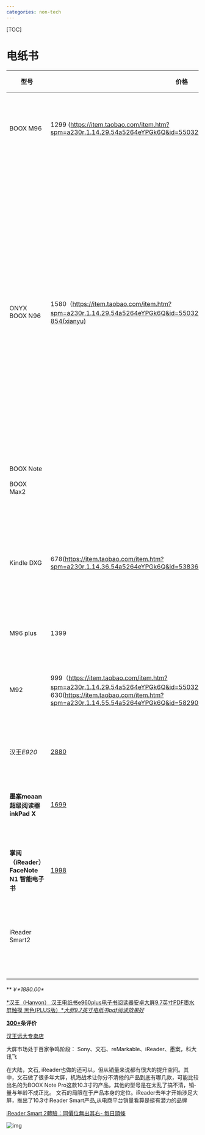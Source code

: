 ```yaml
---
categories: non-tech
---
```

[TOC]

# 电纸书

| 型号                                       | 价格                                                         | 重量 | 屏幕   |                                                              |
| ------------------------------------------ | ------------------------------------------------------------ | ---- | ------ | ------------------------------------------------------------ |
| BOOX M96                                   | 1299 (https://item.taobao.com/item.htm?spm=a230r.1.14.29.54a5264eYPGk6Q&id=550327541282&ns=1&abbucket=20#detail) |      | 9.7    | 屏幕尺寸：9.7英寸；屏幕技术：E-ink珍珠墨水屏；文本格式：PDF，EPUB，TXT，DJVU，HTML，RTF，FB2，DOC，MOBI，CHM，PDB等；产品容量：4GB；续航时间：约2周（纯阅读）；上网功能：WIFI，蓝牙4.0；分辨率：1200*825像素；存储扩展：支持MicroSD（TF）卡，最大32GB；(https://wap.zol.com.cn/383/382572/param.html)(https://wap.zol.com.cn/383/382572/price.html) |
| ONYX BOOX N96                              | 1580（https://item.taobao.com/item.htm?spm=a230r.1.14.29.54a5264eYPGk6Q&id=550327541282&ns=1&abbucket=20#detail）854(xianyu) |      | 9.7寸  | 有三款机型，**BOOX N96 Carta+（支持笔触+手触，不带前光）、BOOX N96ML Carta+（仅支持笔触，带前光）、BOOX N96C Carta+（仅支持手触，不带前光），**其他方面的功能配置一样<br />外观：采用9.7英寸大屏，1200×825分辨率，大小与16开图书大小相近，背部为金属质感，配以铝合金壳体，重480g，轻薄坚固。<br/><br />显示：采用新一代的Carta屏，显得文字锐利也不失真，全新Regal刷新，刷新速度提升不少。<br /><br />书写：BOOX N96 Carta+手触、笔触皆可（其他两款可看需要选择），黑色的电磁笔反应非常灵敏，可以一边阅读一边批注，完全满足上班族的工作需求，手触翻页速度十分优越。<br /><br />系统：适配安卓4.0系统，用户可以随心所欲地下载第三方应用，下载漫画人、kindle等APP后，阅读可以跨平台。<br /><br />配置：单核1.0GHz处理器+1GB运存+16GB 内部存储（最大支持32G扩展）+Wi-Fi功能+蓝牙4.0 （2.4G Hz）<br /><br />推送：在BOOX端和PC浏览器上绑定同一个微信账号，可实现文件推送，支持网页和本地文件推送，摆脱数据线束缚。<br /><br />格式兼容：BOOX N96 Carta+不仅支持txt、epub、mobi等格式，还支持PDF，许多文件都能观看，方便实用。笔记自然不用说，用电磁笔就能在上面画画，写字，相当于一本笔记本。<br /><br /> |
| BOOX Note                                  |                                                              |      | 10.3寸 | 2018年6月7日                                                 |
| BOOX Max2                                  |                                                              |      | 13.3寸 | 2018年6月7日                                                 |
| Kindle DXG                                 | 678(https://item.taobao.com/item.htm?spm=a230r.1.14.36.54a5264eYPGk6Q&id=538361089927&ns=1&abbucket=20#detail) |      |        | 文石电纸书采用开放的安卓系统，支持第三方应用安装，支持十几种文件格式，主打大屏手写电纸书，对PDF文件的支持更完美，但目前暂时还没有自己的图书资源。 <br />kindle电纸书采用封闭系统，有非常丰富的电子书资源，但是设备主要以小屏阅读器为主，采用封闭系统，不支持第三方应用安装，文件支持格式也非常有限，PDF文件阅读体验较差。<br />如果阅读PDF文件、专业书籍、论文、漫画较多，选择BOOX系列<br />辨率是1200×800<br />2010上市<br />重量是545g.带上原装皮套是900g<br />不带wifi的，但是原系统带3g<br /> |
| M96 plus                                   | 1399                                                         |      |        |                                                              |
| M92                                        | 999（https://item.taobao.com/item.htm?spm=a230r.1.14.29.54a5264eYPGk6Q&id=550327541282&ns=1&abbucket=20#detail）<br />630(https://item.taobao.com/item.htm?spm=a230r.1.14.55.54a5264eYPGk6Q&id=582904925274&ns=1&abbucket=20#detail) |      |        | 2012 BOOX M92是Onyx继Boox M90之后推出的又一款新产品。BOOX M92使用了简洁的外观设计，与同样9.7寸的产品相比，体积要小。硬件上使用了业界最新的800 MHZ Cortex A8处理器，搭配元太最新的9.7寸E-INK珍珠屏，内置4G存储空间，支持手写功能，可以对图书进行批注；内置WIFI模块，可以浏览互联网。 BOOX M92的重点及强项依然是在专阅读专业图书上，对PDF、EPUB等图书的支持是同类产品的佼佼者，主要面对专业用户。BOOX M92在之前M90的基础，将硬件大副升级，特别是处理的升级，使得BOOX M92的翻页速度有了大副的提升 |
| 汉王*E920*                                 | [2880](https://item.jd.com/513352.html)<br />                |      | 9.7    | **汉王（Hanvon）E920 PDF阅读器 9.7英寸触摸屏 电子笔记本 可WIFI连接 黑色** |
| **墨案moaan 超级阅读器inkPad X**           | [1699](https://item.jd.com/100007691103.html#crumb-wrap)     |      | 10     | **智能电子书 水墨大屏10英寸 电纸书阅读器32G 硬派X**，32GB 10英寸墨水屏，分辨率1600*1200，冷暖双色温24级阅读灯，覆盖防眩光纯平玻璃盖板。采用四核ARM Cortex-A7 1.8GHz处理器，2GB LPDDR4 + 32GB eMMC存储组合，内置3800mAh电池，持续待机时间约为45天。操作系统基于安卓8.1，支持百度网盘、多看云空间、墨案助手、双频WLAN、蓝牙5.0、USB多种传书方式。尺寸为237.1*172*7.4mm，重约358g。 |
| **掌阅（iReader） FaceNote N1 智能电子书** | [1998](https://item.jd.com/10023843391363.html)              |      | 10     | **10.3英寸大屏阅读器 墨水屏电纸书 32G太空灰 10.3英寸**       |
| iReader Smart2                             |                                                              |      | 10     | iReader Smart2採用一塊10.3英寸純平墨水屏，無藍光防眩光，解像度為1872*1404（227ppi） 機身重量為370g Reader Smart 2搭載了四核處理器，內置2GB內存和32GB機身存儲空間，搭載28級冷暖雙色柔光系統，電池容量為4000mAh。 <br />如果不在意系统开放性，iReader smart 2绝对值得购买，无论是掌阅的阅读生态还是手写，都是非常好的体验。手上有一台smart x，已经成为主力机，还没来得及写测评。 |



***￥\**1880.00\***

[*汉王（Hanvon） 汉王电纸书e960plus电子书阅读器安卓大屏9.7英寸PDF墨水屏触摸 黑色(PLUS版）**大屏9.7英寸电纸书pdf阅读效果好*](https://item.jd.com/15943284460.html)

**[300+](https://item.jd.com/15943284460.html#comment)条评价**

[汉王远大专卖店](https://mall.jd.com/index-697076.html?from=pc)



大屏市场处于百家争鸣阶段： Sony、文石、reMarkable、iReader、墨案，科大讯飞



在大陆，文石, iReader也做的还可以，但从销量来说都有很大的提升空间。其中，文石做了很多年大屏，机海战术让你分不清他的产品到底有哪几款，可能比较出名的为BOOX Note Pro这款10.3寸的产品，其他的型号是在太乱了搞不清，销­量与年龄不成正比。 文石的局限在于产品本身的定位。iReader去年才开始涉足大屏，推出了10.3寸iReader Smart产品,从电商平台销量看算是挺有潜力的品牌



[iReader Smart 2體驗：同價位無出其右- 每日頭條](https://kknews.cc/digital/r6nojk4.html)

![img](../images/%E7%94%B5%E7%BA%B8%E4%B9%A6.assets/v2-d2e36a1e879b4df8b0c4fcc902fcced9_720w.jpg)